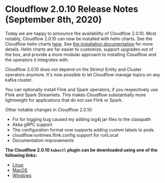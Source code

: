 # Cloudflow 2.0.10 Release Notes (September 8th, 2020)

Today we are happy to announce the availability of Cloudflow 2.0.10. 
Most notably, Cloudflow 2.0.10 can now be installed with helm charts. See the Cloudflow helm charts [here](https://github.com/lightbend/cloudflow-helm-charts). See [the installation documentation](https://cloudflow.io/docs/current/administration/index.html) for more details.
Helm charts are far easier to customize, support upgrades out of the box, and provide a more modular approach to installing Cloudflow and the operators it integrates with. 

Cloudflow 2.0.10 does not depend on the Strimzi Entity and Cluster operators anymore. It's now possible to let Cloudflow manage topics on any kafka cluster.

You can optionally install Flink and Spark operators, if you respectively use Flink and Spark Streamlets. This makes Cloudflow substantially more lightweight for applications that do not use Flink or Spark.

Other notable changes in Cloudflow 2.0.10:
- Fix for logging bug caused my adding log4j jar files to the classpath
- Akka gRPC support
- The configuration format now supports adding custom labels to pods.
- cloudflow.runtimes.flink.config support for runLocal
- Documentation improvements

**The Cloudflow 2.0.10 `kubectl` plugin can be downloaded using one of the following links:**

* [Linux](https://bintray.com/lightbend/cloudflow-cli/download_file?file_path=kubectl-cloudflow-2.0.10.704-d787efb-linux-amd64.tar.gz)
* [MacOS](https://bintray.com/lightbend/cloudflow-cli/download_file?file_path=kubectl-cloudflow-2.0.10.704-d787efb-darwin-amd64.tar.gz)
* [Windows](https://bintray.com/lightbend/cloudflow-cli/download_file?file_path=kubectl-cloudflow-2.0.10.704-d787efb-windows-amd64.tar.gz)
